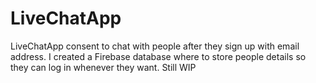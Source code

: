 # LiveChatApp

LiveChatApp consent to chat with people after they sign up with email address. 
I created a Firebase database where to store people details so they can log in whenever they want. 
Still WIP
